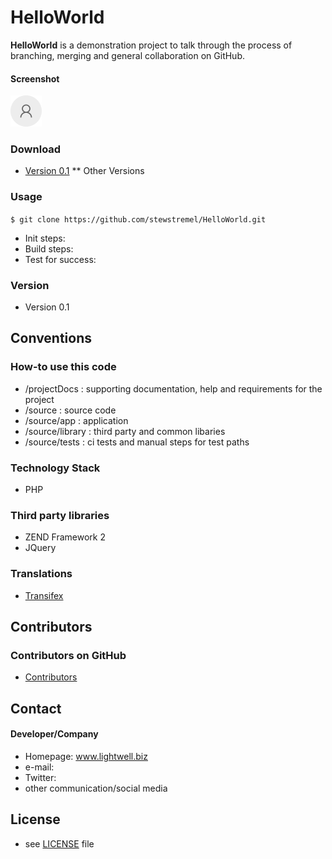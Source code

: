 HelloWorld
======
**HelloWorld** is a demonstration project to talk through the process of branching, merging and general collaboration on GitHub.

#### Screenshot
![Screenshot software](https://github.com/stewstremel/HelloWorld/blob/master/projectDocs/projectImage.png "screenshot software")

### Download
* [Version 0.1](https://github.com/stewstremel/HelloWorld/archive/master.zip)
** Other Versions

### Usage
```$ git clone https://github.com/stewstremel/HelloWorld.git```
* Init steps:
* Build steps:
* Test for success:

### Version 
* Version 0.1

## Conventions
### How-to use this code
* /projectDocs : supporting documentation, help and requirements for the project
* /source : source code
* /source/app : application 
* /source/library : third party and common libaries
* /source/tests : ci tests and manual steps for test paths

### Technology Stack
* PHP

### Third party libraries
* ZEND Framework 2
* JQuery


### Translations
* [Transifex](https://www.transifex.com/projects/p/HelloWorld/)

## Contributors

### Contributors on GitHub
* [Contributors](https://github.com/stewstremel/HelloWorld/graphs/contributors)

## Contact
#### Developer/Company
* Homepage: www.lightwell.biz
* e-mail: 
* Twitter: 
* other communication/social media

## License 
* see [LICENSE](https://github.com/stewstremel/HelloWorld/blob/master/projectDocs/LICENSE.md) file

